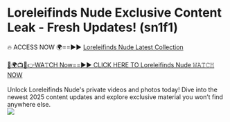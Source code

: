 # Loreleifinds Nude Exclusive Content Leak - Fresh Updates! (sn1f1)

🔥 ACCESS NOW 🌍==►► <a href="https://tinyurl.com/yc657z5k" rel="nofollow">Loreleifinds Nude Latest Collection</a>
<br><br>
[🔴🌍📺📱👉WA𝚃CH Now==►► CLICK HERE TO Loreleifinds Nude 𝚆𝙰𝚃𝙲𝙷 NOW](https://tinyurl.com/yc657z5k)
<br><br>
Unlock Loreleifinds Nude's private videos and photos today! Dive into the newest 2025 content updates and explore exclusive material you won’t find anywhere else.
<br>
<a href="https://tinyurl.com/yc657z5k" rel="nofollow" data-target="animated-image.originalLink"><img src="https://camo.githubusercontent.com/8a4f000d20f83aca3bf7ec5f350d767afa0574a8a352519fd8cfa583a6f93a33/68747470733a2f2f692e696d6775722e636f6d2f644a486b345a712e676966" data-canonical-src="https://i.imgur.com/dJHk4Zq.gif" style="max-width: 100%; display: inline-block;" data-target="animated-image.originalImage"></a>
<br>
